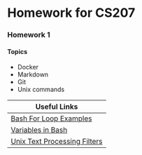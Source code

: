 # Homework for CS207

### Homework 1
#### Topics
- Docker
- Markdown
- Git
- Unix commands

|Useful Links|
|-------|
|[Bash For Loop Examples](https://www.cyberciti.biz/faq/bash-for-loop/)
|[Variables in Bash](https://www.howtogeek.com/442332/how-to-work-with-variables-in-bash/)|
|[Unix Text Processing Filters](https://www.softwaretestinghelp.com/unix-text-processing-commands/)
